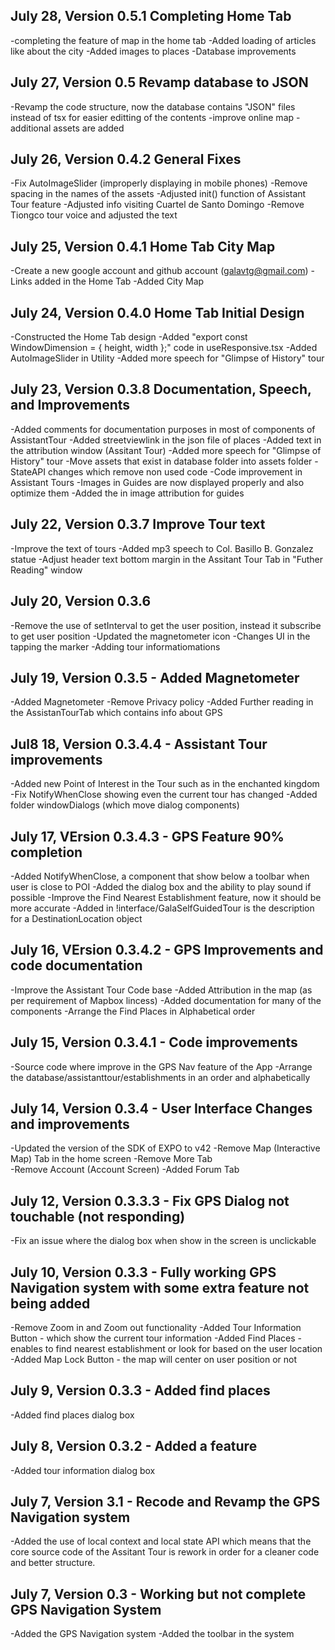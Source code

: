 
## July 28, Version 0.5.1 Completing Home Tab
-completing the feature of map in the home tab
-Added loading of articles like about the city
-Added images to places
-Database improvements

## July 27, Version 0.5 Revamp database to JSON
-Revamp the code structure, now the database contains "JSON" files instead of tsx for
easier editting of the contents
-improve online map
-additional assets are added

## July 26, Version 0.4.2 General Fixes
-Fix AutoImageSlider (improperly displaying in mobile phones)
-Remove spacing in the names of the assets
-Adjusted init() function of Assistant Tour feature
-Adjusted info visiting Cuartel de Santo Domingo
-Remove Tiongco tour voice and adjusted the text

## July 25, Version 0.4.1 Home Tab City Map
-Create a new google account and github account (galavtg@gmail.com)
-Links added in the Home Tab
-Added City Map

## July 24, Version 0.4.0 Home Tab Initial Design
-Constructed the Home Tab design
-Added "export const WindowDimension = { height, width };" code in useResponsive.tsx
-Added AutoImageSlider in Utility
-Added more speech for "Glimpse of History" tour

## July 23, Version 0.3.8 Documentation, Speech, and Improvements
-Added comments for documentation purposes in most of components of AssistantTour
-Added streetviewlink in the json file of places
-Added text in the attribution window (Assitant Tour)
-Added more speech for "Glimpse of History" tour
-Move assets that exist in database folder into assets folder
-StateAPI changes which remove non used code
-Code improvement in Assistant Tours
-Images in Guides are now displayed properly and also optimize them
-Added the in image attribution for guides

## July 22, Version 0.3.7 Improve Tour text
-Improve the text of tours
-Added mp3 speech to Col. Basillo B. Gonzalez statue
-Adjust header text bottom margin in the Assitant Tour Tab in "Futher Reading" window

## July 20, Version 0.3.6
-Remove the use of setInterval to get the user position, instead it subscribe to get user position
-Updated the magnetometer icon
-Changes UI in the tapping the marker
-Adding tour informatiomations

## July 19, Version 0.3.5 - Added Magnetometer
-Added Magnetometer
-Remove Privacy policy
-Added Further reading in the AssistanTourTab which contains info about GPS

## Jul8 18, Version 0.3.4.4 - Assistant Tour improvements
-Added new Point of Interest in the Tour such as in the enchanted kingdom
-Fix NotifyWhenClose showing even the current tour has changed
-Added folder windowDialogs (which move dialog components)

## July 17, VErsion 0.3.4.3 - GPS Feature 90% completion
-Added NotifyWhenClose, a component that show below a toolbar when user is close to POI
-Added the dialog box and the ability to play sound if possible
-Improve the Find Nearest Establishment feature, now it should be more accurate
-Added in !interface/GalaSelfGuidedTour is the description for a DestinationLocation object

## July 16, VErsion 0.3.4.2 - GPS Improvements and code documentation
-Improve the Assistant Tour Code base
-Added Attribution in the map (as per requirement of Mapbox lincess)
-Added documentation for many of the components
-Arrange the Find Places in Alphabetical order

## July 15, Version 0.3.4.1 - Code improvements
-Source code where improve in the GPS Nav feature of the App
-Arrange the database/assistanttour/establishments in an order and alphabetically

## July 14, Version 0.3.4 - User Interface Changes and improvements
-Updated the version of the SDK of EXPO to v42
-Remove Map (Interactive Map) Tab in the home screen
-Remove More Tab	
-Remove Account (Account Screen)
-Added Forum Tab

## July 12, Version 0.3.3.3 - Fix GPS Dialog not touchable (not responding)
-Fix an issue where the dialog box when show in the screen is unclickable

## July 10, Version 0.3.3 - Fully working GPS Navigation system with some extra feature not being added
-Remove Zoom in and Zoom out functionality
-Added Tour Information Button - which show the current tour information
-Added Find Places - enables to find nearest establishment or look for based on the user location
-Added Map Lock Button - the map will center on user position or not

## July 9, Version 0.3.3 - Added find places
-Added find places dialog box

## July 8, Version 0.3.2 - Added a feature
-Added tour information dialog box

## July 7, Version 3.1 - Recode and Revamp the GPS Navigation system
-Added the use of local context and local state API
which means that the core source code of the Assitant Tour is rework in order for
a cleaner code and better structure. 

## July 7, Version 0.3 - Working but not complete GPS Navigation System       
-Added the GPS Navigation system
-Added the toolbar in the system
